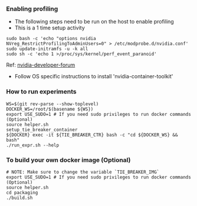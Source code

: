 ### Enabling profiling
* The following steps need to be run on the host to enable profiling
* This is a 1 time setup activity
```
sudo bash -c 'echo "options nvidia NVreg_RestrictProfilingToAdminUsers=0" > /etc/modprobe.d/nvidia.conf'
sudo update-initramfs -u -k all
sudo sh -c 'echo 1 >/proc/sys/kernel/perf_event_paranoid'
```
Ref: [nvidia-developer-forum](https://developer.nvidia.com/nvidia-development-tools-solutions-err_nvgpuctrperm-permission-issue-performance-counters)
* Follow OS specific instructions to install 'nvidia-container-toolkit'


### How to run experiments
```
WS=$(git rev-parse --show-toplevel)
DOCKER_WS=/root/$(basename ${WS})
export USE_SUDO=1 # If you need sudo privileges to run docker commands (Optional)
source helper.sh
setup_tie_breaker_container
${DOCKER} exec -it ${TIE_BREAKER_CTR} bash -c "cd ${DOCKER_WS} && bash"
./run_expr.sh --help
```


### To build your own docker image (Optional)
```
# NOTE: Make sure to change the variable `TIE_BREAKER_IMG`
export USE_SUDO=1 # If you need sudo privileges to run docker commands (Optional)
source helper.sh
cd packaging
./build.sh
```
